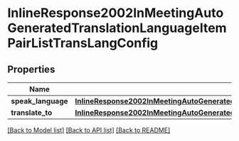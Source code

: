# InlineResponse2002InMeetingAutoGeneratedTranslationLanguageItemPairListTransLangConfig

## Properties
Name | Type | Description | Notes
------------ | ------------- | ------------- | -------------
**speak_language** | [**InlineResponse2002InMeetingAutoGeneratedTranslationLanguageItemPairListSpeakLanguage**](InlineResponse2002InMeetingAutoGeneratedTranslationLanguageItemPairListSpeakLanguage.md) |  | [optional] 
**translate_to** | [**InlineResponse2002InMeetingAutoGeneratedTranslationLanguageItemPairListTranslateTo**](InlineResponse2002InMeetingAutoGeneratedTranslationLanguageItemPairListTranslateTo.md) |  | [optional] 

[[Back to Model list]](../README.md#documentation-for-models) [[Back to API list]](../README.md#documentation-for-api-endpoints) [[Back to README]](../README.md)

